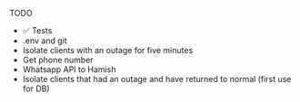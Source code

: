 TODO

- ✅ Tests
- .env and git
- Isolate clients with an outage for five minutes
- Get phone number
- Whatsapp API to Hamish
- Isolate clients that had an outage and have returned to normal (first use for DB)
